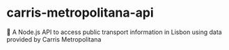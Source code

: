 # carris-metropolitana-api
🚌 A Node.js API to access public transport information in Lisbon using data provided by Carris Metropolitana
